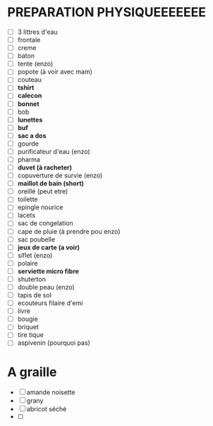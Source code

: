 # PREPARATION PHYSIQUEEEEEEE

- [ ] 3 littres d'eau
- [ ] frontale
- [ ] creme
- [ ] baton
- [ ] tente (enzo)
- [ ] popote (à voir avec mam)
- [ ] couteau
- [ ] **tshirt**
- [ ] **calecon**
- [ ] **bonnet**
- [ ] bob
- [ ] **lunettes**
- [ ] **buf**
- [ ] **sac a dos**
- [ ] gourde
- [ ] purificateur d'eau (enzo)
- [ ] pharma
- [ ] **duvet (à racheter)**
- [ ] copuverture de survie (enzo)
- [ ] **maillot de bain (short)**
- [ ] oreillé (peut etre)
- [ ] toilette
- [ ] epingle nourice
- [ ] lacets
- [ ] sac de congelation
- [ ] cape de pluie (à prendre pou enzo)
- [ ] sac poubelle
- [ ] **jeux de carte (a voir)**
- [ ] siflet (enzo)
- [ ] polaire
- [ ] **serviette micro fibre**
- [ ] shuterton
- [ ] double peau (enzo)
- [ ] tapis de sol
- [ ] ecouteurs filaire d'emi
- [ ] livre
- [ ] bougie
- [ ] briquet
- [ ] tire tique
- [ ] aspivenin (pourquoi pas)
# A graille
- [ ] amande noisette
- [ ] grany
- [ ] abricot séché
- [ ] 